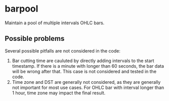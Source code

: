 # barpool
Maintain a pool of multiple intervals OHLC bars.


## Possible problems

Several possible pitfalls are not considered in the code:

1. Bar cutting time are cauluted by directly adding intervals to the start timestamp. If there is a minute with longer than 60 seconds, the bar data will be wrong after that. This case is not considered and tested in the code.
2. Time zone and DST are generally not considered, as they are generally not important for most use cases. For OHLC bar with interval longer than 1 hour, time zone may impact the final result.



